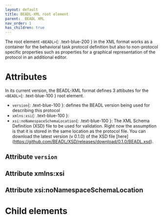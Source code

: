 ```yaml
---
layout: default
title: BEADL-XML root element
parent:  BEADL XML
nav_order: 1
has_children: true
---
```

The root element `<BEADL>`{: .text-blue-200 } in the XML format works as a container for the behavioral task protocol definition but also to non-protocol specific properties such as properties for a graphical representation of the protocol in an additional editor.

# Attributes
In its current version, the BEADL-XML format defines 3 attibutes for the `<BEADL>`{: .text-blue-100 } root element.
- `version`{: .text-blue-100 }: defines the BEADL version being used for describing this protocol
- `xmlns:xsi`{: .text-blue-100 }:  
- `xsi:noNamespaceSchemaLocation`{: .text-blue-100 }: The XML Schema Definition (XSD) file to be used for validation. Right now the assumption is that it is stored in the same location as the protocol file. You can download the latest version (v 0.1.0) of the XSD file [here] (https://github.com/BEADL/XSD/releases/download/0.1.0/BEADL.xsd).

## Attribute `version`
## Attribute xmlns:xsi
## Attribute xsi:noNamespaceSchemaLocation

# Child elements